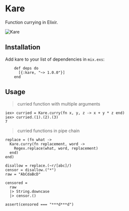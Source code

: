 # Kare

Function currying in Elixir.

![Kare](http://i.imgur.com/KWquSBD.jpg)

## Installation

  Add kare to your list of dependencies in `mix.exs`:

        def deps do
          [{:kare, "~> 1.0.0"}]
        end


## Usage

> curried function with multiple arguments

```
iex> curried = Kare.curry(fn x, y, z -> x + y * z end)
iex> curried.(1).(2).(3)
7
```


> curried functions in pipe chain

```
replace = (fn what ->
  Kare.curry(fn replacement, word ->
    Regex.replace(what, word, replacement)
  end)
end)

disallow = replace.(~r/[abc]/)
censor = disallow.("*")
raw = "AbCdaBcD"

censored =
  raw
  |> String.downcase
  |> censor.()

assert(censored === "***d***d")
```
